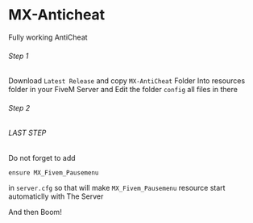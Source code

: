 # MX-Anticheat

Fully working AntiCheat 

###### Step 1
Download `Latest Release` and copy `MX-AntiCheat` Folder Into resources folder in your FiveM Server and Edit the folder `config` all files in there

###### Step 2

###### LAST STEP
Do not forget to add

`ensure MX_Fivem_Pausemenu`

in `server.cfg` so that will make `MX_Fivem_Pausemenu` resource start automaticlly with The Server

And then Boom!

